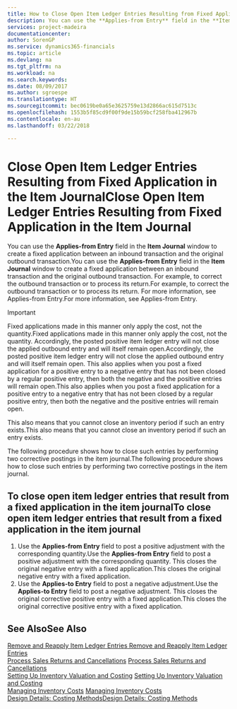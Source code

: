 ```yaml
---
title: How to Close Open Item Ledger Entries Resulting from Fixed Application in the Item Journal | Microsoft Docs
description: You can use the **Applies-from Entry** field in the **Item Journal** window to create a fixed application between an inbound transaction and the original outbound transaction. For example, to correct the outbound transaction or to process its return.
services: project-madeira
documentationcenter: 
author: SorenGP
ms.service: dynamics365-financials
ms.topic: article
ms.devlang: na
ms.tgt_pltfrm: na
ms.workload: na
ms.search.keywords: 
ms.date: 08/09/2017
ms.author: sgroespe
ms.translationtype: HT
ms.sourcegitcommit: bec0619be0a65e3625759e13d2866ac615d7513c
ms.openlocfilehash: 1553b5f85cd9f00f9de15b59bcf258fba412967b
ms.contentlocale: en-au
ms.lasthandoff: 03/22/2018

---
```

# <a name="close-open-item-ledger-entries-resulting-from-fixed-application-in-the-item-journal"></a><span data-ttu-id="91687-104">Close Open Item Ledger Entries Resulting from Fixed Application in the Item Journal</span><span class="sxs-lookup"><span data-stu-id="91687-104">Close Open Item Ledger Entries Resulting from Fixed Application in the Item Journal</span></span>
<span data-ttu-id="91687-105">You can use the **Applies-from Entry** field in the **Item Journal** window to create a fixed application between an inbound transaction and the original outbound transaction.</span><span class="sxs-lookup"><span data-stu-id="91687-105">You can use the **Applies-from Entry** field in the **Item Journal** window to create a fixed application between an inbound transaction and the original outbound transaction.</span></span> <span data-ttu-id="91687-106">For example, to correct the outbound transaction or to process its return.</span><span class="sxs-lookup"><span data-stu-id="91687-106">For example, to correct the outbound transaction or to process its return.</span></span> <span data-ttu-id="91687-107">For more information, see Applies-from Entry.</span><span class="sxs-lookup"><span data-stu-id="91687-107">For more information, see Applies-from Entry.</span></span>  

> [!IMPORTANT]  
>  <span data-ttu-id="91687-108">Fixed applications made in this manner only apply the cost, not the quantity.</span><span class="sxs-lookup"><span data-stu-id="91687-108">Fixed applications made in this manner only apply the cost, not the quantity.</span></span> <span data-ttu-id="91687-109">Accordingly, the posted positive item ledger entry will not close the applied outbound entry and will itself remain open.</span><span class="sxs-lookup"><span data-stu-id="91687-109">Accordingly, the posted positive item ledger entry will not close the applied outbound entry and will itself remain open.</span></span> <span data-ttu-id="91687-110">This also applies when you post a fixed application for a positive entry to a negative entry that has not been closed by a regular positive entry, then both the negative and the positive entries will remain open.</span><span class="sxs-lookup"><span data-stu-id="91687-110">This also applies when you post a fixed application for a positive entry to a negative entry that has not been closed by a regular positive entry, then both the negative and the positive entries will remain open.</span></span>  
>   
>  <span data-ttu-id="91687-111">This also means that you cannot close an inventory period if such an entry exists.</span><span class="sxs-lookup"><span data-stu-id="91687-111">This also means that you cannot close an inventory period if such an entry exists.</span></span>  

<span data-ttu-id="91687-112">The following procedure shows how to close such entries by performing two corrective postings in the item journal.</span><span class="sxs-lookup"><span data-stu-id="91687-112">The following procedure shows how to close such entries by performing two corrective postings in the item journal.</span></span>  

## <a name="to-close-open-item-ledger-entries-that-result-from-a-fixed-application-in-the-item-journal"></a><span data-ttu-id="91687-113">To close open item ledger entries that result from a fixed application in the item journal</span><span class="sxs-lookup"><span data-stu-id="91687-113">To close open item ledger entries that result from a fixed application in the item journal</span></span>  

1.  <span data-ttu-id="91687-114">Use the **Applies-from Entry** field to post a positive adjustment with the corresponding quantity.</span><span class="sxs-lookup"><span data-stu-id="91687-114">Use the **Applies-from Entry** field to post a positive adjustment with the corresponding quantity.</span></span> <span data-ttu-id="91687-115">This closes the original negative entry with a fixed application.</span><span class="sxs-lookup"><span data-stu-id="91687-115">This closes the original negative entry with a fixed application.</span></span>  
2.  <span data-ttu-id="91687-116">Use the **Applies-to Entry** field to post a negative adjustment.</span><span class="sxs-lookup"><span data-stu-id="91687-116">Use the **Applies-to Entry** field to post a negative adjustment.</span></span> <span data-ttu-id="91687-117">This closes the original corrective positive entry with a fixed application.</span><span class="sxs-lookup"><span data-stu-id="91687-117">This closes the original corrective positive entry with a fixed application.</span></span>  

## <a name="see-also"></a><span data-ttu-id="91687-118">See Also</span><span class="sxs-lookup"><span data-stu-id="91687-118">See Also</span></span>  
[<span data-ttu-id="91687-119"> Remove and Reapply Item Ledger Entries</span><span class="sxs-lookup"><span data-stu-id="91687-119"> Remove and Reapply Item Ledger Entries</span></span>](finance-how-to-remove-and-reapply-item-entries.md)  
 <span data-ttu-id="91687-120">[Process Sales Returns and Cancellations](sales-how-process-sales-returns-cancellations.md) </span><span class="sxs-lookup"><span data-stu-id="91687-120">[Process Sales Returns and Cancellations](sales-how-process-sales-returns-cancellations.md) </span></span>  
 <span data-ttu-id="91687-121">[Setting Up Inventory Valuation and Costing](finance-set-up-inventory-valuation-and-costing.md) </span><span class="sxs-lookup"><span data-stu-id="91687-121">[Setting Up Inventory Valuation and Costing](finance-set-up-inventory-valuation-and-costing.md) </span></span>  
 <span data-ttu-id="91687-122">[Managing Inventory Costs](finance-manage-inventory-costs.md) </span><span class="sxs-lookup"><span data-stu-id="91687-122">[Managing Inventory Costs](finance-manage-inventory-costs.md) </span></span>  
 [<span data-ttu-id="91687-123">Design Details: Costing Methods</span><span class="sxs-lookup"><span data-stu-id="91687-123">Design Details: Costing Methods</span></span>](design-details-costing-methods.md)

